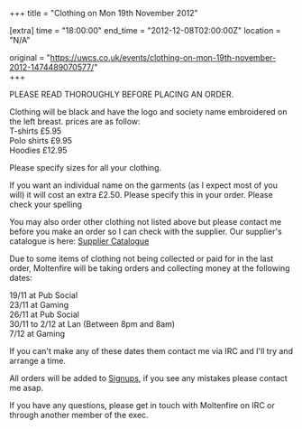 +++
title = "Clothing on Mon 19th November 2012"

[extra]
time = "18:00:00"
end_time = "2012-12-08T02:00:00Z"
location = "N/A"

original = "https://uwcs.co.uk/events/clothing-on-mon-19th-november-2012-1474489070577/"    
+++

PLEASE READ THOROUGHLY BEFORE PLACING AN ORDER.

Clothing will be black and have the logo and society name embroidered on the left breast. prices are as follow:  
T-shirts £5.95  
Polo shirts £9.95  
Hoodies £12.95

Please specify sizes for all your clothing.

If you want an individual name on the garments (as I expect most of you will) it will cost an extra £2.50. Please specify this in your order. Please check your spelling

You may also order other clothing not listed above but please contact me before you make an order so I can check with the supplier. Our supplier's catalogue is here: [Supplier Catalogue](http://www.embroidery4u.co.uk/Clothing-Catalogue%282278736%29.htm)

Due to some items of clothing not being collected or paid for in the last order, Moltenfire will be taking orders and collecting money at the following dates:

19/11 at Pub Social  
23/11 at Gaming  
26/11 at Pub Social  
30/11 to 2/12 at Lan (Between 8pm and 8am)  
7/12 at Gaming

If you can't make any of these dates them contact me via IRC and I'll try and arrange a time.

All orders will be added to [Signups](http://tinyurl.com/UWCSClothing), if you see any mistakes please contact me asap.

If you have any questions, please get in touch with Moltenfire on IRC or through another member of the exec.

